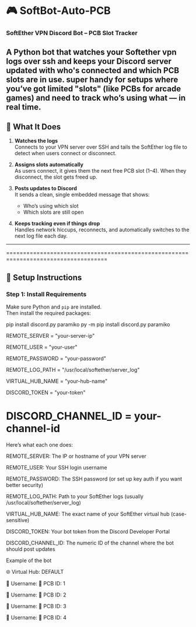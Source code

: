 # 🎮 SoftBot-Auto-PCB  
### SoftEther VPN Discord Bot – PCB Slot Tracker

A Python bot that watches your Softether vpn logs over ssh and keeps your Discord server updated with who's connected and which PCB slots are in use. super handy for setups where you’ve got limited "slots" (like PCBs for arcade games) and need to track who’s using what — in real time.
---

## 🔧 What It Does

1. **Watches the logs**  
   Connects to your VPN server over SSH and tails the SoftEther log file to detect when users connect or disconnect.

2. **Assigns slots automatically**  
   As users connect, it gives them the next free PCB slot (1–4). When they disconnect, the slot gets freed up.

3. **Posts updates to Discord**  
   It sends a clean, single embedded message that shows:
   - Who’s using which slot
   - Which slots are still open

4. **Keeps tracking even if things drop**  
   Handles network hiccups, reconnects, and automatically switches to the next log file each day.

---
====================================================================================
## 🚀 Setup Instructions

### Step 1: Install Requirements

Make sure Python and `pip` are installed.  
Then install the required packages:


pip install discord.py paramiko
py -m pip install discord.py paramiko

REMOTE_SERVER = "your-server-ip"

REMOTE_USER = "your-user"

REMOTE_PASSWORD = "your-password"

REMOTE_LOG_PATH = "/usr/local/softether/server_log"

VIRTUAL_HUB_NAME = "your-hub-name"

DISCORD_TOKEN = "your-token"

DISCORD_CHANNEL_ID = your-channel-id
=================================================

Here’s what each one does:

REMOTE_SERVER: The IP or hostname of your VPN server

REMOTE_USER: Your SSH login username

REMOTE_PASSWORD: The SSH password (or set up key auth if you want better security)

REMOTE_LOG_PATH: Path to your SoftEther logs (usually /usr/local/softether/server_log)

VIRTUAL_HUB_NAME: The exact name of your SoftEther virtual hub (case-sensitive)

DISCORD_TOKEN: Your bot token from the Discord Developer Portal

DISCORD_CHANNEL_ID: The numeric ID of the channel where the bot should post updates

Example of the bot

🌐 Virtual Hub: DEFAULT

👤 Username:   🔢 PCB ID: 1

👤 Username:   🔢 PCB ID: 2

👤 Username:   🔢 PCB ID: 3

👤 Username:   🔢 PCB ID: 4 
